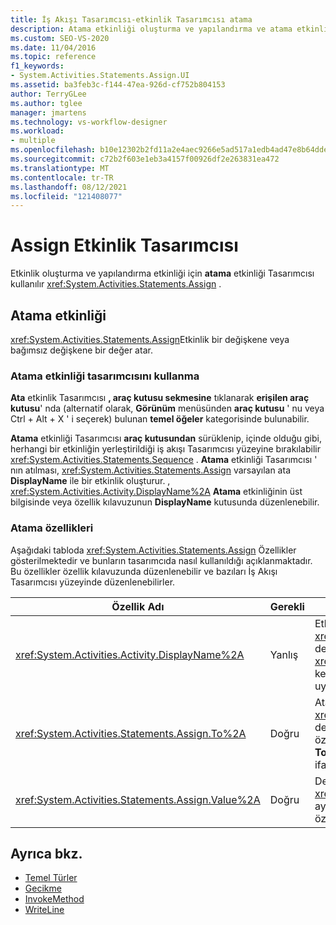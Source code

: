 ```yaml
---
title: İş Akışı Tasarımcısı-etkinlik Tasarımcısı atama
description: Atama etkinliği oluşturma ve yapılandırma ve atama etkinliğinin bir değişkene veya bağımsız değişkene değer atama şeklini nasıl kullanabileceğinizi öğrenin.
ms.custom: SEO-VS-2020
ms.date: 11/04/2016
ms.topic: reference
f1_keywords:
- System.Activities.Statements.Assign.UI
ms.assetid: ba3feb3c-f144-47ea-926d-cf752b804153
author: TerryGLee
ms.author: tglee
manager: jmartens
ms.technology: vs-workflow-designer
ms.workload:
- multiple
ms.openlocfilehash: b10e12302b2fd11a2e4aec9266e5ad517a1edb4ad47e8b64dde44df79847825e
ms.sourcegitcommit: c72b2f603e1eb3a4157f00926df2e263831ea472
ms.translationtype: MT
ms.contentlocale: tr-TR
ms.lasthandoff: 08/12/2021
ms.locfileid: "121408077"
---
```

# <a name="assign-activity-designer"></a>Assign Etkinlik Tasarımcısı

Etkinlik oluşturma ve yapılandırma etkinliği için **atama** etkinliği Tasarımcısı kullanılır <xref:System.Activities.Statements.Assign> .

## <a name="the-assign-activity"></a>Atama etkinliği

<xref:System.Activities.Statements.Assign>Etkinlik bir değişkene veya bağımsız değişkene bir değer atar.

### <a name="using-the-assign-activity-designer"></a>Atama etkinliği tasarımcısını kullanma

**Ata** etkinlik Tasarımcısı **, araç kutusu sekmesine** tıklanarak **erişilen araç kutusu**' nda (alternatif olarak, **Görünüm** menüsünden **araç kutusu** ' nu veya Ctrl + Alt + X ' i seçerek) bulunan **temel öğeler** kategorisinde bulunabilir.

**Atama** etkinliği Tasarımcısı **araç kutusundan** sürüklenip, içinde olduğu gibi, herhangi bir etkinliğin yerleştirildiği iş akışı Tasarımcısı yüzeyine bırakılabilir <xref:System.Activities.Statements.Sequence> . **Atama** etkinliği Tasarımcısı ' nın atılması, <xref:System.Activities.Statements.Assign> varsayılan ata **DisplayName** ile bir etkinlik oluşturur. , <xref:System.Activities.Activity.DisplayName%2A> **Atama** etkinliğinin üst bilgisinde veya özellik kılavuzunun **DisplayName** kutusunda düzenlenebilir.

### <a name="the-assign-properties"></a>Atama özellikleri

Aşağıdaki tabloda <xref:System.Activities.Statements.Assign> Özellikler gösterilmektedir ve bunların tasarımcıda nasıl kullanıldığı açıklanmaktadır. Bu özellikler özellik kılavuzunda düzenlenebilir ve bazıları İş Akışı Tasarımcısı yüzeyinde düzenlenebilirler.

|Özellik Adı|Gerekli|Kullanım|
|-|--------------|-|
|<xref:System.Activities.Activity.DisplayName%2A>|Yanlış|Etkinliğin kolay adı <xref:System.Activities.Statements.Assign> . Varsayılan değer atama ' dır. <xref:System.Activities.Activity.DisplayName%2A>Değer kesinlikle gerekli olmasa da, bir tane kullanmak en iyi uygulamadır.|
|<xref:System.Activities.Statements.Assign.To%2A>|Doğru|Atandığı değişken veya bağımsız değişken <xref:System.Activities.Statements.Assign.Value%2A> . değer geçerli bir Visual Basic tanımlayıcısı olmalıdır. özelliği ayarlamak için, **Assign** activity designer 'daki **To** kutusuna veya özellik kılavuzunda bir Visual Basic ifadesi yazın.|
|<xref:System.Activities.Statements.Assign.Value%2A>|Doğru|Değişkene atanan değer. <xref:System.Activities.Statements.Assign.Value%2A>' ı ayarlamak için, bir Visual Basic ifadesi ' ni **ata** veya özellik kılavuzunda **değer** kutusuna yazın.|

## <a name="see-also"></a>Ayrıca bkz.

- [Temel Türler](../workflow-designer/primitives-activity-designers.md)
- [Gecikme](../workflow-designer/delay-activity-designer.md)
- [InvokeMethod](../workflow-designer/invokemethod-activity-designer.md)
- [WriteLine](../workflow-designer/writeline-activity-designer.md)